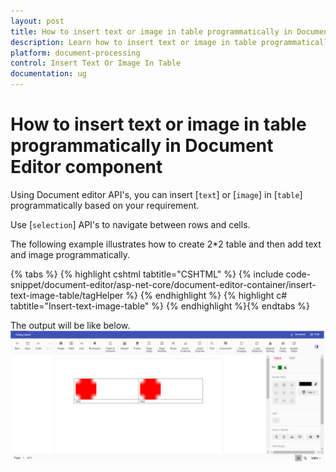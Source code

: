 ```yaml
---
layout: post
title: How to insert text or image in table programmatically in Document Editor Component
description: Learn how to insert text or image in table programmatically in Document Editor Component
platform: document-processing
control: Insert Text Or Image In Table
documentation: ug
---
```


# How to insert text or image in table programmatically in  Document Editor component

Using Document editor API's, you can insert [`text`] or [`image`] in [`table`] programmatically based on your requirement.

Use [`selection`] API's to navigate between rows and cells.

The following example illustrates how to create 2*2 table and then add text and image programmatically.


{% tabs %}
{% highlight cshtml tabtitle="CSHTML" %}
{% include code-snippet/document-editor/asp-net-core/document-editor-container/insert-text-image-table/tagHelper %}
{% endhighlight %}
{% highlight c# tabtitle="Insert-text-image-table" %}
{% endhighlight %}{% endtabs %}


The output will be like below.
![Insert text or image in table programmatically](../images/table-image.png)
